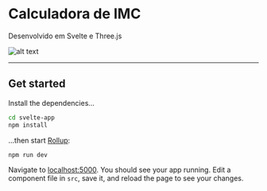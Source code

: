 # Calculadora de IMC

Desenvolvido em Svelte e Three.js

![alt text](https://imgur.com/AfnY5s6.jpg?raw=true)

---

## Get started

Install the dependencies...

```bash
cd svelte-app
npm install
```

...then start [Rollup](https://rollupjs.org):

```bash
npm run dev
```

Navigate to [localhost:5000](http://localhost:5000). You should see your app running. Edit a component file in `src`, save it, and reload the page to see your changes.
